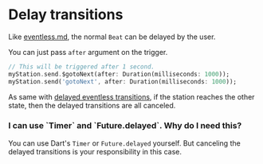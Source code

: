 # Delay transitions

Like [eventless.md](../undefined/eventless.md "mention"), the normal `Beat` can be delayed by the user.&#x20;

You can just pass `after` argument on the trigger.&#x20;

```dart
// This will be triggered after 1 second.
myStation.send.$gotoNext(after: Duration(milliseconds: 1000));
myStation.send('gotoNext', after: Duration(milliseconds: 1000));
```

As same with [delayed eventless transitions](../undefined/eventless.md), if the station reaches the other state, then the delayed transitions are all canceled.

### I can use \`Timer\` and \`Future.delayed\`. Why do I need this?

You can use Dart's `Timer` or `Future.delayed` yourself. But canceling the delayed transitions is your responsibility in this case. &#x20;
